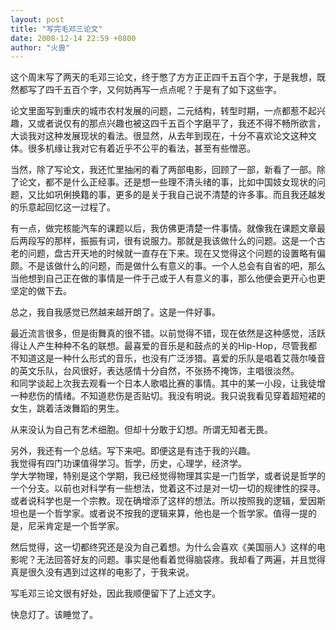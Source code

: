 ```yaml
---
layout: post
title: "写完毛邓三论文"
date: 2008-12-14 22:59 +0800
author: "火兽"
---
```


这个周末写了两天的毛邓三论文，终于憋了方方正正四千五百个字，于是我想，既然都写了四千五百个字，又何妨再写一点点呢？于是有了如下这些字。

论文里面写到重庆的城市农村发展的问题，二元结构，转型时期，一点都惹不起兴趣，又或者说仅有的那点兴趣也被这四千五百个字磨平了，我还不得不畅所欲言，大谈我对这种发展现状的看法。很显然，从去年到现在，十分不喜欢论文这种文体。很多机缘让我对它有着近乎不公平的看法，甚至有些憎恶。

当然，除了写论文，我还忙里抽闲的看了两部电影，回顾了一部，新看了一部。除了论文，都不是什么正经事。还是想一些理不清头绪的事，比如中国妓女现状的问题，又比如巩俐换籍的事，更多的是关于我自己说不清楚的许多事。而且我还越发的乐意起回忆这一过程了。

有一点，做完核能汽车的课题以后，我仿佛更清楚一件事情。就像我在课题文章最后两段写的那样，振振有词，很有说服力。那就是我该做什么的问题。这是一个古老的问题，盘古开天地的时候就一直存在下来。现在又觉得这个问题的设置略有偏颇。不是该做什么的问题，而是做什么有意义的事。一个人总会有自省的吧，那么当他想到自己正在做的事情是一件于己或于人有意义的事，那么他便会更开心也更坚定的做下去。

总之，我自我感觉已然越来越开朗了。这是一件好事。

最近流言很多，但是街舞真的很不错。以前觉得不错，现在依然是这种感觉，活跃得让人产生种种不名的联想。最喜爱的音乐是和鼓点的关的Hip-Hop，尽管我都不知道这是一种什么形式的音乐，也没有广泛涉猎。喜爱的乐队是唱着艾薇尔嗓音的英文乐队，台风很好，表达感情十分自然，不张扬不掩饰，主唱很淡然。<br>
和同学谈起上次我去观看一个日本人歌唱比赛的事情。其中的某一小段，让我徒增一种悲伤的情绪。不知道悲伤是否贴切。我没有明说。我只说我看见穿着超短裙的女生，跳着活泼舞蹈的男生。

从来没认为自己有艺术细胞。但却十分敢于幻想。所谓无知者无畏。

另外，我还有一个总结。写下来吧。即便这是有违于我的兴趣。<br>
我觉得有四门功课值得学习。哲学，历史，心理学，经济学。<br>
学大学物理，特别是这个学期，我已经觉得物理其实是一门哲学，或者说是哲学的一个分支。以前也对科学有一些想法，觉着这不过是对一切一切的规律性的探寻。或者说科学也是一个宗教。现在确增添了这样的想法。所以按照我的逻辑，爱因斯坦也是一个哲学家。或者说不按我的逻辑来算，他也是一个哲学家。值得一提的是，尼采肯定是一个哲学家。

然后觉得，这一切都终究还是没为自己着想。为什么会喜欢《美国丽人》这样的电影呢？无法回答好友的问题。事实是他看着觉得脑袋疼。我却看了两遍，并且觉得真是很久没有遇到过这样的电影了，于我来说。

写毛邓三论文很有好处，因此我顺便留下了上述文字。

快息灯了。该睡觉了。
